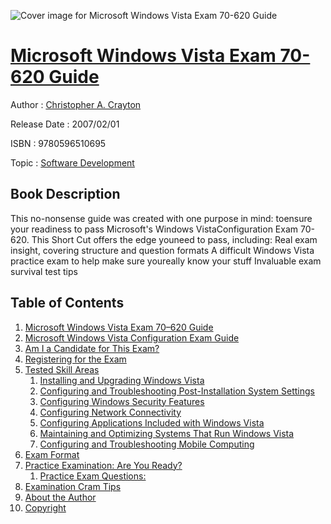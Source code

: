 ![Cover image for Microsoft Windows Vista Exam 70-620 Guide](https://imgdetail.ebookreading.net/cover/cover/software_development/EB9780596510695.jpg)

[Microsoft Windows Vista Exam 70-620 Guide](https://ebookreading.net/view/book/Microsoft+Windows+Vista+Exam+70-620+Guide-EB9780596510695_1.html "Microsoft Windows Vista Exam 70-620 Guide")
====================================================================================================================

Author : [Christopher A. Crayton](https://ebookreading.net/search/author/Christopher+A.+Crayton)

Release Date : 2007/02/01

ISBN : 9780596510695

Topic : [Software Development](https://ebookreading.net/search/category/software-development)

Book Description
-----------------

This no-nonsense guide was created with one purpose in mind: toensure your readiness to pass Microsoft's Windows VistaConfiguration Exam 70-620. This Short Cut offers the edge youneed to pass, including:
Real exam insight, covering structure and question formats
A difficult Windows Vista practice exam to help make sure youreally know your stuff
Invaluable exam survival test tips
              
Table of Contents
-----------------

1. [Microsoft Windows Vista Exam 70–620 Guide](https://ebookreading.net/view/book/Microsoft+Windows+Vista+Exam+70-620+Guide-EB9780596510695_2.html)
1. [Microsoft Windows Vista Configuration Exam Guide](https://ebookreading.net/view/book/Microsoft+Windows+Vista+Exam+70-620+Guide-EB9780596510695_2.html#microsoft_windows_v)
1. [Am I a Candidate for This Exam?](https://ebookreading.net/view/book/Microsoft+Windows+Vista+Exam+70-620+Guide-EB9780596510695_2.html#am_i_a_candidate_fo)
1. [Registering for the Exam](https://ebookreading.net/view/book/Microsoft+Windows+Vista+Exam+70-620+Guide-EB9780596510695_2.html#registering_for_the)
1. [Tested Skill Areas](https://ebookreading.net/view/book/Microsoft+Windows+Vista+Exam+70-620+Guide-EB9780596510695_2.html#tested_skill_areas)
    1. [Installing and Upgrading Windows Vista](https://ebookreading.net/view/book/Microsoft+Windows+Vista+Exam+70-620+Guide-EB9780596510695_2.html#installing_and_upgr)
    1. [Configuring and Troubleshooting Post-Installation System Settings](https://ebookreading.net/view/book/Microsoft+Windows+Vista+Exam+70-620+Guide-EB9780596510695_2.html#configuring_and_tro)
    1. [Configuring Windows Security Features](https://ebookreading.net/view/book/Microsoft+Windows+Vista+Exam+70-620+Guide-EB9780596510695_2.html#configuring_windows)
    1. [Configuring Network Connectivity](https://ebookreading.net/view/book/Microsoft+Windows+Vista+Exam+70-620+Guide-EB9780596510695_2.html#configuring_network)
    1. [Configuring Applications Included with Windows Vista](https://ebookreading.net/view/book/Microsoft+Windows+Vista+Exam+70-620+Guide-EB9780596510695_2.html#configuring_applica)
    1. [Maintaining and Optimizing Systems That Run Windows Vista](https://ebookreading.net/view/book/Microsoft+Windows+Vista+Exam+70-620+Guide-EB9780596510695_2.html#maintaining_and_opt)
    1. [Configuring and Troubleshooting Mobile Computing](https://ebookreading.net/view/book/Microsoft+Windows+Vista+Exam+70-620+Guide-EB9780596510695_2.html#configuring_and_tro)
1. [Exam Format](https://ebookreading.net/view/book/Microsoft+Windows+Vista+Exam+70-620+Guide-EB9780596510695_2.html#exam_format)
1. [Practice Examination: Are You Ready?](https://ebookreading.net/view/book/Microsoft+Windows+Vista+Exam+70-620+Guide-EB9780596510695_2.html#practice_examinatio)
    1. [Practice Exam Questions:](https://ebookreading.net/view/book/Microsoft+Windows+Vista+Exam+70-620+Guide-EB9780596510695_2.html#practice_exam_quest)
1. [Examination Cram Tips](https://ebookreading.net/view/book/Microsoft+Windows+Vista+Exam+70-620+Guide-EB9780596510695_2.html#examination_cram_ti)
1. [About the Author](https://ebookreading.net/view/book/Microsoft+Windows+Vista+Exam+70-620+Guide-EB9780596510695_3.html)
1. [Copyright](https://ebookreading.net/view/book/Microsoft+Windows+Vista+Exam+70-620+Guide-EB9780596510695_4.html)
